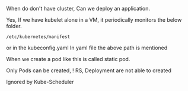 When do don't have cluster, Can we deploy an application.

Yes, If we have kubelet alone in a VM, it periodically monitors the below folder. 

```
/etc/kubernetes/manifest
```

or in the kubeconfig.yaml
In yaml file the above path is mentioned 

When we create a pod like this is called static pod. 

Only Pods can be created, ! RS, Deployment are not able to created

Ignored by Kube-Scheduler
